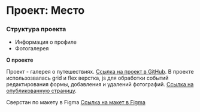 # Проект: Место

### Структура проекта
* Информация о профиле
* Фотогалерея

**О проекте**

Проект - галерея о путешествиях.
[Ссылка на проект в GitHub](https://github.com/eknyle/mesto).
В проекте использозвалась grid и flex верстка, js для обработки событий редактирования формы, добавления и удалений фотографий.
[Ссылка на опубликованную страницу](https://eknyle.github.io/mesto/).

Сверстан по макету в Figma [Ссылка на макет в Figma](https://www.figma.com/file/2cn9N9jSkmxD84oJik7xL7/JavaScript.-Sprint-4?node-id=0%3A1)

